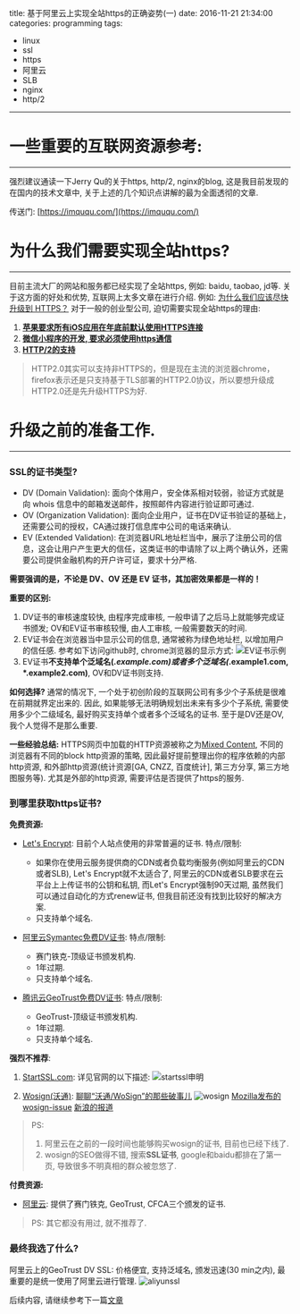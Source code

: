 title: 基于阿里云上实现全站https的正确姿势(一)
date: 2016-11-21 21:34:00
categories: programming
tags:
- linux
- ssl
- https
- 阿里云
- SLB
- nginx
- http/2
---

# 一些重要的互联网资源参考:
---
强烈建议通读一下Jerry Qu的关于https, http/2, nginx的blog, 这是我目前发现的在国内的技术文章中, 关于上述的几个知识点讲解的最为全面透彻的文章.

传送门: [https://imququ.com/](https://imququ.com/)

# 为什么我们需要实现全站https?
---
目前主流大厂的网站和服务都已经实现了全站https, 例如: baidu, taobao, jd等. 
关于这方面的好处和优势, 互联网上太多文章在进行介绍. 例如: [为什么我们应该尽快升级到 HTTPS？](https://imququ.com/post/moving-to-https-asap.html)
对于一般的创业型公司, 迫切需要实现全站https的理由: 
1. [**苹果要求所有iOS应用在年底前默认使用HTTPS连接**](http://techcrunch.cn/2016/06/17/apple-will-require-https-connections-for-ios-apps-by-the-end-of-2016/)
2. [**微信小程序的开发, 要求必须使用https通信**](https://mp.weixin.qq.com/debug/wxadoc/dev/api/network-request.html?t=20161122)
3. [**HTTP/2的支持**](https://imququ.com/post/http2-resource.html) 

> HTTP2.0其实可以支持非HTTPS的，但是现在主流的浏览器chrome，firefox表示还是只支持基于TLS部署的HTTP2.0协议，所以要想升级成HTTP2.0还是先升级HTTPS为好.


# 升级之前的准备工作.
---
### SSL的证书类型?
* DV (Domain Validation): 面向个体用户，安全体系相对较弱，验证方式就是向 whois 信息中的邮箱发送邮件，按照邮件内容进行验证即可通过.
* OV (Organization Validation): 面向企业用户，证书在DV证书验证的基础上，还需要公司的授权，CA通过拨打信息库中公司的电话来确认.
* EV (Extended Validation): 在浏览器URL地址栏当中，展示了注册公司的信息，这会让用户产生更大的信任，这类证书的申请除了以上两个确认外，还需要公司提供金融机构的开户许可证，要求十分严格.

**需要强调的是，不论是 DV、OV 还是 EV 证书，其加密效果都是一样的！**

**重要的区别:**
1. DV证书的审核速度较快, 由程序完成审核, 一般申请了之后马上就能够完成证书颁发; OV和EV证书审核较慢, 由人工审核, 一般需要数天的时间.
2. EV证书会在浏览器当中显示公司的信息, 通常被称为绿色地址栏, 以增加用户的信任感. 参考如下访问github时, chrome浏览器的显示方式:
![EV证书示例](http://static.zhuxiaodong.net/blog/static/images/ev-cert.png)
3. EV证书**不支持单个泛域名(*.example.com)或者多个泛域名(*.example1.com, *.example2.com)**, OV和DV证书则支持.

**如何选择?**
通常的情况下, 一个处于初创阶段的互联网公司有多少个子系统是很难在前期就界定出来的. 因此, 如果能够无法明确规划出未来有多少个子系统, 需要使用多少个二级域名, 最好购买支持单个或者多个泛域名的证书. 至于是DV还是OV, 我个人觉得不是那么重要.

**一些经验总结:**
HTTPS网页中加载的HTTP资源被称之为[Mixed Content](https://imququ.com/post/sth-about-switch-to-https.html#toc-0), 不同的浏览器有不同的block http资源的策略, 因此最好提前整理出你的程序依赖的内部http资源, 和外部http资源(统计资源[GA, CNZZ, 百度统计], 第三方分享, 第三方地图服务等). 尤其是外部的http资源, 需要评估是否提供了https的服务. 

<!--more-->

### 到哪里获取https证书?

**免费资源:**
* [Let's Encrypt](https://letsencrypt.org/): 目前个人站点使用的非常普遍的证书.
特点/限制: 
	* 如果你在使用云服务提供商的CDN或者负载均衡服务(例如阿里云的CDN或者SLB), Let's 
Encrypt就不太适合了, 阿里云的CDN或者SLB要求在云平台上上传证书的公钥和私钥, 而Let's Encrypt强制90天过期, 虽然我们可以通过自动化的方式renew证书, 但我目前还没有找到比较好的解决方案.
	* 只支持单个域名.


* [阿里云Symantec免费DV证书](https://common-buy.aliyun.com/?spm=5176.2020520163.cas.1.ukbIQV&commodityCode=cas#/buy): 
特点/限制:
	* 赛门铁克-顶级证书颁发机构.
	* 1年过期.
	* 只支持单个域名.


* [腾讯云GeoTrust免费DV证书](http://www.qcloud.com/blog/?p=1237): 
特点/限制:
	* GeoTrust-顶级证书颁发机构.
	* 1年过期.
	* 只支持单个域名.

**强烈不推荐**:
1. [StartSSL.com](https://www.startssl.com): 详见官网的以下描述:
![startssl申明](http://static.zhuxiaodong.net/blog/static/images/startssl.png)

2. [Wosign(沃通)](https://www.wosign.com): 
[聊聊“沃通/WoSign”的那些破事儿](https://program-think.blogspot.com/2016/09/About-WoSign.html)
![wosign](http://static.zhuxiaodong.net/blog/static/images/wosign.png)
[Mozilla发布的wosign-issue](https://wiki.mozilla.org/CA:WoSign_Issues)
[新浪的报道](http://k.sina.cn/article_1772191555_69a17f430190016i6.html?vt=4)

> PS: 
> 1. 阿里云在之前的一段时间也能够购买wosign的证书, 目前也已经下线了.
> 2. wosign的SEO做得不错, 搜索**SSL证书**, google和baidu都排在了第一页, 导致很多不明真相的群众被忽悠了.

**付费资源:**
* [阿里云](https://common-buy.aliyun.com/?spm=5176.2020520163.cas.1.ukbIQV&commodityCode=cas#/buy): 提供了赛门铁克, GeoTrust, CFCA三个颁发的证书.

> PS: 其它都没有用过, 就不推荐了.

### 最终我选了什么?
阿里云上的GeoTrust DV SSL: 价格便宜, 支持泛域名, 颁发迅速(30 min之内), 最重要的是统一使用了阿里云进行管理.
![aliyunssl](http://static.zhuxiaodong.net/blog/static/images/aliyunssl.png)

后续内容, 请继续参考下一篇[文章](http://www.zhuxiaodong.net/2016/how-to-switch-your-website-to-https-on-aliyun-part2/)
